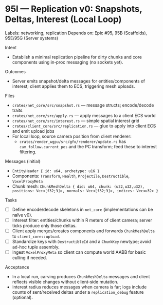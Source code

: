 # 95I — Replication v0: Snapshots, Deltas, Interest (Local Loop)

Labels: networking, replication
Depends on: Epic #95, 95B (Scaffolds), 95E/95G (Server systems)

Intent
- Establish a minimal replication pipeline for dirty chunks and core components using in-proc messaging (no sockets yet).

Outcomes
- Server emits snapshot/delta messages for entities/components of interest; client applies them to ECS, triggering mesh uploads.

Files
- `crates/net_core/src/snapshot.rs` — message structs; encode/decode traits
- `crates/net_core/src/apply.rs` — apply messages to a client ECS world
- `crates/net_core/src/interest.rs` — simple spatial interest grid
- `crates/client_core/src/replication.rs` — glue to apply into client ECS and emit upload jobs
 - For local loop, source camera position from client renderer:
   - `crates/render_wgpu/src/gfx/renderer/update.rs` has `cam_follow.current_pos` and the PC transform; feed these to interest filtering.

Messages (initial)
- `EntityHeader { id: u64, archetype: u16 }`
- Components: `Transform`, `Health`, `Projectile`, `Destructible`, `VoxelProxyMeta`
- Chunk mesh: `ChunkMeshDelta { did: u64, chunk: (u32,u32,u32), positions: Vec<[f32;3]>, normals: Vec<[f32;3]>, indices: Vec<u32> }`

Tasks
- [ ] Define encode/decode skeletons in `net_core` (implementations can be naïve v0).
- [ ] Interest filter: entities/chunks within R meters of client camera; server ticks produce only those deltas.
- [ ] Client apply merges/creates components and forwards `ChunkMeshDelta` to `client_core::upload`.
 - [ ] Standardize keys with `DestructibleId` and a `ChunkKey` newtype; avoid ad-hoc tuple assembly.
 - [ ] Ingest `VoxelProxyMeta` so client can compute world AABB for basic culling if needed.

Acceptance
- In a local run, carving produces `ChunkMeshDelta` messages and client reflects visible changes without client-side mutation.
 - Interest radius reduces messages when camera is far; logs include counts of sent/received deltas under a `replication_debug` feature (optional).
